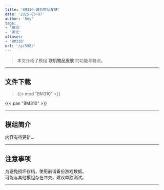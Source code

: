 ```yaml
---
title: 'BM310-联机物品皮肤'
date: '2025-03-07'
author: 'Bny'
tags:
- '模组'
- '美化'
aliases:
- 'BM310'
url: '/p/598/'
---
```


> 本文介绍了模组 **联机物品皮肤** 的功能与特点。

---

## 文件下载  

> {{< mod "BM310" >}}  

{{< pan "BM310" >}}  

---

## 模组简介

>  
内容有待更新...  

---

## 注意事项

>  
为避免损坏存档，使用前请备份游戏数据。  
可能与其他模组存在冲突，建议单独测试。  

---

